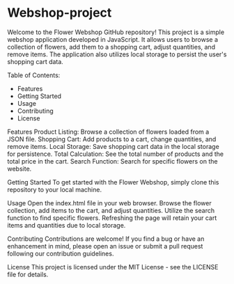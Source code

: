 # Webshop-project

Welcome to the Flower Webshop GitHub repository! This project is a simple webshop application developed in JavaScript. It allows users to browse a collection of flowers, add them to a shopping cart, adjust quantities, and remove items. The application also utilizes local storage to persist the user's shopping cart data.

Table of Contents:
- Features
- Getting Started
- Usage
- Contributing
- License

Features
Product Listing: Browse a collection of flowers loaded from a JSON file.
Shopping Cart: Add products to a cart, change quantities, and remove items.
Local Storage: Save shopping cart data in the local storage for persistence.
Total Calculation: See the total number of products and the total price in the cart.
Search Function: Search for specific flowers on the website.

Getting Started
To get started with the Flower Webshop, simply clone this repository to your local machine.

Usage
Open the index.html file in your web browser.
Browse the flower collection, add items to the cart, and adjust quantities.
Utilize the search function to find specific flowers.
Refreshing the page will retain your cart items and quantities due to local storage.

Contributing
Contributions are welcome! If you find a bug or have an enhancement in mind, please open an issue or submit a pull request following our contribution guidelines.

License
This project is licensed under the MIT License - see the LICENSE file for details.
